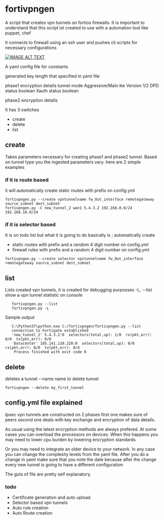 # fortivpngen
A script that creates vpn tunnels on fortios firewalls.
It is important to understand that this script ist created to use with a automation tool like
puppet, chef  

It connects to firewall using an ssh user and pushes cli scripts for necessary configurations

[![IMAGE ALT TEXT](http://img.youtube.com/vi/nr1l1f048QI/0.jpg)](http://www.youtube.com/watch?v=nr1l1f048QI "Watch in action")

A yaml config file for constants
 
generated key length that specified in yaml file
 

phase1 encryption details
tunnel mode Aggressive/Main
ike Version 1/2
DPD status boolean
Xauth status boolean


phase2 encryption details

It has 3 switches 
- create
- delete
- list


## create
Takes parameters necessary for creating phase1 and phase2 tunnel. Based on tunnel type you
    the ingested parameters vary. here are 2 simple examples
   
   ### if it is route based
   it will automatically create static routes with prefix on config.yml
   
    fortivpngen.py --create vpntunnelname fw_Out_interface remotegateway source_subnet dest_subnet
    fortivpngen.py -C new_tunnel_2 wan1 5.4.3.2 192.168.0.0/24 192.168.10.0/24
       
   ### if it is selector based
   It is on todo list but what it is going to do basically is ;
   automatically create 
   - static routes with prefix and a random 4 digit number on config.yml
   - firewall rules with prefix and a random 4 digit number on config.yml
   
    fortivpngen.py --create selector vpntunnelname fw_Out_interface remotegateway source_subnet dest_subnet
       
## list
   Lists created vpn tunnels, it is created for debugging purposses
   -L, --list
   show a vpn tunnel statistic on console
   
       fortivpngen.py --list 
       fortivpngen.py -L 
   
   Sample output
    
       C:\Python37\python.exe C:/fortivpngen/fortivpngen.py --list 
       connection to Fortigate established
       'new_tunnel_2' 5.4.3.2:0  selectors(total,up): 1/0  rx(pkt,err): 0/0  tx(pkt,err): 0/0
       'Datacenter' 185.141.110.220:0  selectors(total,up): 0/0  rx(pkt,err): 0/0  tx(pkt,err): 0/4
        Process finished with exit code 0



## delete
   deletes a tunnel 
    --name name to delete tunnel
    
    fortivpngen --delete my_first_tunnel 

## config.yml file explained
Ipsec vpn tunnels are constructed on 2 phases first one makes sure of peers
second one deals with key exchange and encryption of data details.

As usual using the latest encryption methods are  always prefered.
At some cases you can overload the processors on devices. When this happens you may need to lower cpu burden by lowering encryption standards

Or you may need to integrate an older device to your network. 
In any case you can change the complexity levels from the yaml file. 
After you do a change in yaml make sure that you note the date because after the change every new tunnel is going to have a different configuration

The guts of file are pretty self explanatory. 


### todo 
- Certificate generation and auto upload.
- Selector based vpn tunnels
- Auto rule creation
- Auto Route creation